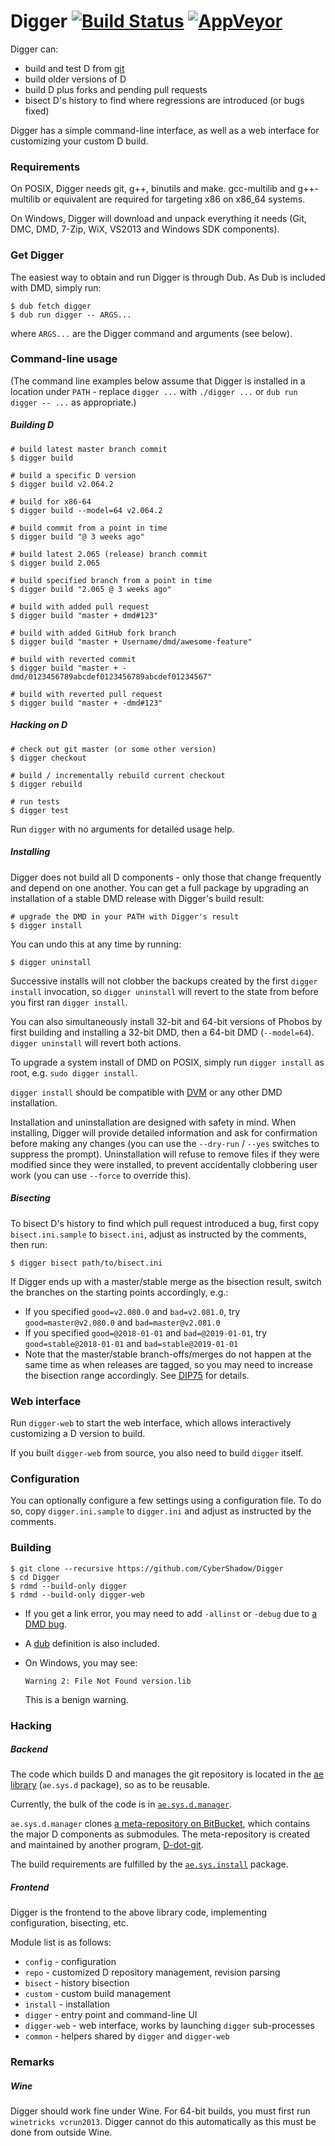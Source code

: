 # Digger [![Build Status](https://travis-ci.org/CyberShadow/Digger.svg?branch=master)](https://travis-ci.org/CyberShadow/Digger) [![AppVeyor](https://ci.appveyor.com/api/projects/status/tm98i6iw931ma3yg/branch/master?svg=true)](https://ci.appveyor.com/project/CyberShadow/digger)

Digger can:

- build and test D from [git](https://github.com/dlang)
- build older versions of D
- build D plus forks and pending pull requests
- bisect D's history to find where regressions are introduced (or bugs fixed)

Digger has a simple command-line interface, as well as a web interface for customizing your custom D build.

### Requirements

On POSIX, Digger needs git, g++, binutils and make. gcc-multilib and g++-multilib or equivalent are required for targeting x86 on x86_64 systems.

On Windows, Digger will download and unpack everything it needs (Git, DMC, DMD, 7-Zip, WiX, VS2013 and Windows SDK components).

### Get Digger

The easiest way to obtain and run Digger is through Dub. As Dub is included with DMD, simply run:

    $ dub fetch digger
    $ dub run digger -- ARGS...

where `ARGS...` are the Digger command and arguments (see below).

### Command-line usage

(The command line examples below assume that Digger is installed in a location under `PATH` -
replace `digger ...` with `./digger ...` or `dub run digger -- ...` as appropriate.)

##### Building D

    # build latest master branch commit
    $ digger build

    # build a specific D version
    $ digger build v2.064.2

    # build for x86-64
    $ digger build --model=64 v2.064.2

    # build commit from a point in time
    $ digger build "@ 3 weeks ago"

    # build latest 2.065 (release) branch commit
    $ digger build 2.065

    # build specified branch from a point in time
    $ digger build "2.065 @ 3 weeks ago"

    # build with added pull request
    $ digger build "master + dmd#123"

    # build with added GitHub fork branch
    $ digger build "master + Username/dmd/awesome-feature"

    # build with reverted commit
    $ digger build "master + -dmd/0123456789abcdef0123456789abcdef01234567"

    # build with reverted pull request
    $ digger build "master + -dmd#123"

##### Hacking on D

    # check out git master (or some other version)
    $ digger checkout

    # build / incrementally rebuild current checkout
    $ digger rebuild

    # run tests
    $ digger test

Run `digger` with no arguments for detailed usage help.

##### Installing

Digger does not build all D components - only those that change frequently and depend on one another.
You can get a full package by upgrading an installation of a stable DMD release with Digger's build result:

    # upgrade the DMD in your PATH with Digger's result
    $ digger install

You can undo this at any time by running:

    $ digger uninstall

Successive installs will not clobber the backups created by the first `digger install` invocation,
so `digger uninstall` will revert to the state from before you first ran `digger install`.

You can also simultaneously install 32-bit and 64-bit versions of Phobos by first building and installing a 32-bit DMD,
then a 64-bit DMD (`--model=64`). `digger uninstall` will revert both actions.

To upgrade a system install of DMD on POSIX, simply run `digger install` as root, e.g. `sudo digger install`.

`digger install` should be compatible with [DVM](https://github.com/jacob-carlborg/dvm) or any other DMD installation.

Installation and uninstallation are designed with safety in mind.
When installing, Digger will provide detailed information and ask for confirmation before making any changes
(you can use the `--dry-run` / `--yes` switches to suppress the prompt).
Uninstallation will refuse to remove files if they were modified since they were installed,
to prevent accidentally clobbering user work (you can use `--force` to override this).

##### Bisecting

To bisect D's history to find which pull request introduced a bug, first copy `bisect.ini.sample` to `bisect.ini`, adjust as instructed by the comments, then run:

    $ digger bisect path/to/bisect.ini

If Digger ends up with a master/stable merge as the bisection result, switch the branches on the starting points accordingly, e.g.:

- If you specified `good=v2.080.0` and `bad=v2.081.0`, try `good=master@v2.080.0` and `bad=master@v2.081.0`
- If you specified `good=@2018-01-01` and `bad=@2019-01-01`, try `good=stable@2018-01-01` and `bad=stable@2019-01-01`
- Note that the master/stable branch-offs/merges do not happen at the same time as when releases are tagged,
  so you may need to increase the bisection range accordingly. See [DIP75](https://wiki.dlang.org/DIP75) for details.

### Web interface

Run `digger-web` to start the web interface, which allows interactively customizing a D version to build.

If you built `digger-web` from source, you also need to build `digger` itself.

### Configuration

You can optionally configure a few settings using a configuration file.
To do so, copy `digger.ini.sample` to `digger.ini` and adjust as instructed by the comments.

### Building

    $ git clone --recursive https://github.com/CyberShadow/Digger
    $ cd Digger
    $ rdmd --build-only digger
    $ rdmd --build-only digger-web

* If you get a link error, you may need to add `-allinst` or `-debug` due to [a DMD bug](https://github.com/CyberShadow/Digger/issues/37).

* A [dub](https://code.dlang.org/) definition is also included.

* On Windows, you may see:

      Warning 2: File Not Found version.lib

  This is a benign warning.

### Hacking

##### Backend

The code which builds D and manages the git repository is located in the [ae library](https://github.com/CyberShadow/ae)
(`ae.sys.d` package), so as to be reusable.

Currently, the bulk of the code is in [`ae.sys.d.manager`](https://github.com/CyberShadow/ae/blob/master/sys/d/manager.d).

`ae.sys.d.manager` clones [a meta-repository on BitBucket](https://bitbucket.org/cybershadow/d), which contains the major D components as submodules.
The meta-repository is created and maintained by another program, [D-dot-git](https://github.com/CyberShadow/D-dot-git).

The build requirements are fulfilled by the [`ae.sys.install`](https://github.com/CyberShadow/ae/tree/master/sys/install) package.

##### Frontend

Digger is the frontend to the above library code, implementing configuration, bisecting, etc.

Module list is as follows:

- `config` - configuration
- `repo` - customized D repository management, revision parsing
- `bisect` - history bisection
- `custom` - custom build management
- `install` - installation
- `digger` - entry point and command-line UI
- `digger-web` - web interface, works by launching `digger` sub-processes
- `common` - helpers shared by `digger` and `digger-web`

### Remarks

##### Wine

Digger should work fine under Wine. For 64-bit builds, you must first run `winetricks vcrun2013`.
Digger cannot do this automatically as this must be done from outside Wine.
